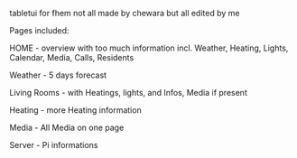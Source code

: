 tabletui for fhem
not all made by chewara
but all edited by me

Pages included:

HOME - overview with too much information incl. Weather, Heating, Lights, Calendar, Media, Calls, Residents

Weather - 5 days forecast

Living Rooms - with Heatings, lights, and Infos, Media if present

Heating - more Heating information

Media - All Media on one page

Server - Pi informations  
